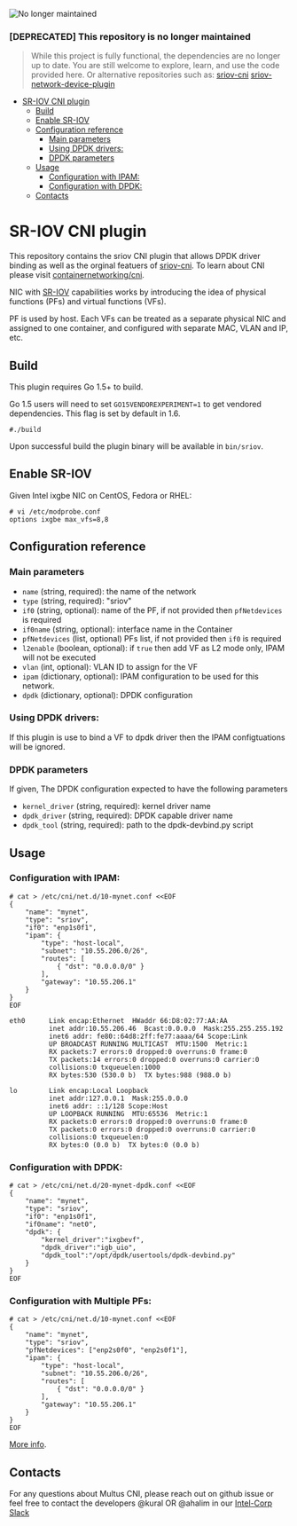 ![No longer maintained](https://img.shields.io/badge/Maintenance-OFF-red.svg)

### [DEPRECATED] This repository is no longer maintained
> While this project is fully functional, the dependencies are no longer up to date. You are still welcome to explore, learn, and use the code provided here.
> Or alternative repositories such as: 
> [sriov-cni](https://github.com/intel/sriov-cni)
> [sriov-network-device-plugin](https://github.com/intel/sriov-network-device-plugin)


   * [SR-IOV CNI plugin](#sr-iov-cni-plugin)
      * [Build](#build)
      * [Enable SR-IOV](#enable-sr-iov)
      * [Configuration reference](#configuration-reference)
         * [Main parameters](#main-parameters)
         * [Using DPDK drivers:](#using-dpdk-drivers)
         * [DPDK parameters](#dpdk-parameters)
      * [Usage](#usage)
         * [Configuration with IPAM:](#configuration-with-ipam)
         * [Configuration with DPDK:](#configuration-with-dpdk)
      * [Contacts](#contacts)

# SR-IOV CNI plugin
This repository contains the sriov CNI plugin that allows DPDK driver binding as well as the orginal featuers of [sriov-cni](https://github.com/hustcat/sriov-cni). To learn about CNI please visit [containernetworking/cni](https://github.com/containernetworking/cni).

NIC with [SR-IOV](http://blog.scottlowe.org/2009/12/02/what-is-sr-iov/) capabilities works by introducing the idea of physical functions (PFs) and virtual functions (VFs). 

PF is used by host. Each VFs can be treated as a separate physical NIC and assigned to one container, and configured with separate MAC, VLAN and IP, etc.

## Build

This plugin requires Go 1.5+ to build.

Go 1.5 users will need to set `GO15VENDOREXPERIMENT=1` to get vendored dependencies. This flag is set by default in 1.6.

```
#./build
```

Upon successful build the plugin binary will be available in `bin/sriov`. 

## Enable SR-IOV

Given Intel ixgbe NIC on CentOS, Fedora or RHEL:

```
# vi /etc/modprobe.conf
options ixgbe max_vfs=8,8
```

## Configuration reference
### Main parameters
* `name` (string, required): the name of the network
* `type` (string, required): "sriov"
* `if0` (string, optional): name of the PF, if not provided then `pfNetdevices` is required
* `if0name` (string, optional): interface name in the Container
* `pfNetdevices` (list, optional) PFs list, if not provided then `if0` is required
* `l2enable` (boolean, optional): if `true` then add VF as L2 mode only, IPAM will not be executed
* `vlan` (int, optional): VLAN ID to assign for the VF
* `ipam` (dictionary, optional): IPAM configuration to be used for this network.
* `dpdk` (dictionary, optional): DPDK configuration

### Using DPDK drivers:
If this plugin is use to bind a VF to dpdk driver then the IPAM configtuations will be ignored.

### DPDK parameters
If given, The DPDK configuration expected to have the following parameters

* `kernel_driver` (string, required): kernel driver name
* `dpdk_driver` (string, required): DPDK capable driver name
* `dpdk_tool` (string, required): path to the dpdk-devbind.py script


## Usage

### Configuration with IPAM:

```
# cat > /etc/cni/net.d/10-mynet.conf <<EOF
{
    "name": "mynet",
    "type": "sriov",
    "if0": "enp1s0f1",
    "ipam": {
        "type": "host-local",
        "subnet": "10.55.206.0/26",
        "routes": [
            { "dst": "0.0.0.0/0" }
        ],
        "gateway": "10.55.206.1"
    }
}
EOF
```

```
eth0      Link encap:Ethernet  HWaddr 66:D8:02:77:AA:AA  
          inet addr:10.55.206.46  Bcast:0.0.0.0  Mask:255.255.255.192
          inet6 addr: fe80::64d8:2ff:fe77:aaaa/64 Scope:Link
          UP BROADCAST RUNNING MULTICAST  MTU:1500  Metric:1
          RX packets:7 errors:0 dropped:0 overruns:0 frame:0
          TX packets:14 errors:0 dropped:0 overruns:0 carrier:0
          collisions:0 txqueuelen:1000 
          RX bytes:530 (530.0 b)  TX bytes:988 (988.0 b)

lo        Link encap:Local Loopback  
          inet addr:127.0.0.1  Mask:255.0.0.0
          inet6 addr: ::1/128 Scope:Host
          UP LOOPBACK RUNNING  MTU:65536  Metric:1
          RX packets:0 errors:0 dropped:0 overruns:0 frame:0
          TX packets:0 errors:0 dropped:0 overruns:0 carrier:0
          collisions:0 txqueuelen:0 
          RX bytes:0 (0.0 b)  TX bytes:0 (0.0 b)
```

### Configuration with DPDK:

```
# cat > /etc/cni/net.d/20-mynet-dpdk.conf <<EOF
{
    "name": "mynet",
    "type": "sriov",
    "if0": "enp1s0f1",
    "if0name": "net0",
    "dpdk": {
        "kernel_driver":"ixgbevf",
        "dpdk_driver":"igb_uio",
        "dpdk_tool":"/opt/dpdk/usertools/dpdk-devbind.py"
    }
}
EOF
```

### Configuration with Multiple PFs:

```
# cat > /etc/cni/net.d/10-mynet.conf <<EOF
{
    "name": "mynet",
    "type": "sriov",
    "pfNetdevices": ["enp2s0f0", "enp2s0f1"],
    "ipam": {
        "type": "host-local",
        "subnet": "10.55.206.0/26",
        "routes": [
            { "dst": "0.0.0.0/0" }
        ],
        "gateway": "10.55.206.1"
    }
}
EOF
```

[More info](https://github.com/containernetworking/cni/pull/259).

## Contacts
For any questions about Multus CNI, please reach out on github issue or feel free to contact the developers @kural OR @ahalim in our [Intel-Corp Slack](https://intel-corp.herokuapp.com/)
